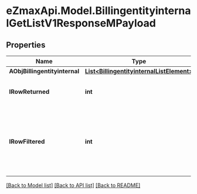 
# eZmaxApi.Model.BillingentityinternalGetListV1ResponseMPayload

## Properties

Name | Type | Description | Notes
------------ | ------------- | ------------- | -------------
**AObjBillingentityinternal** | [**List&lt;BillingentityinternalListElement&gt;**](BillingentityinternalListElement.md) |  | 
**IRowReturned** | **int** | The number of rows returned | 
**IRowFiltered** | **int** | The number of rows matching your filters (if any) or the total number of rows | 

[[Back to Model list]](../README.md#documentation-for-models)
[[Back to API list]](../README.md#documentation-for-api-endpoints)
[[Back to README]](../README.md)

